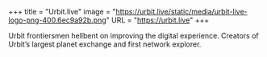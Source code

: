 +++
title = "Urbit.live"
image = "https://urbit.live/static/media/urbit-live-logo-png-400.6ec9a92b.png"
URL = "https://urbit.live"
+++

Urbit frontiersmen hellbent on improving the digital experience. Creators of Urbit’s largest planet exchange and first network explorer.
